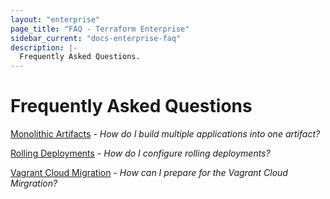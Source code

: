 ```yaml
---
layout: "enterprise"
page_title: "FAQ - Terraform Enterprise"
sidebar_current: "docs-enterprise-faq"
description: |-
  Frequently Asked Questions.
---
```


# Frequently Asked Questions

[Monolithic Artifacts](/docs/enterprise/faq/monolithic-artifacts.html) - *How do I build multiple applications into one artifact?*

[Rolling Deployments](/docs/enterprise/faq/rolling-deployments.html) - *How do I configure rolling deployments?*

[Vagrant Cloud Migration](/docs/enterprise/faq/vagrant-cloud-migration.html) - *How can I prepare for the Vagrant Cloud Mirgration?*

